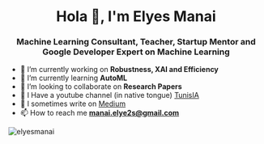 <h1 align="center">Hola 👋, I'm Elyes Manai</h1>
<h3 align="center">Machine Learning Consultant, Teacher, Startup Mentor and Google Developer Expert on Machine Learning</h3>


- 🔭 I’m currently working on **Robustness, XAI and Efficiency**
- 🌱 I’m currently learning **AutoML**
- 👯 I’m looking to collaborate on **Research Papers**
- 🎥 I Have a youtube channel (in native tongue) [TunisIA](https://www.youtube.com/channel/UC1Qckfmtl8gbeI2jlMiBz9Q)
- 📝 I sometimes write on [Medium](https://manai-elyes.medium.com/)
- 📫 How to reach me **manai.elye2s@gmail.com**


<p align="left"> <img src="https://komarev.com/ghpvc/?username=elyesmanai" alt="elyesmanai" /> </p>
